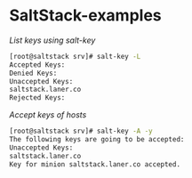 # SaltStack-examples

*List keys using salt-key*
```bash
[root@saltstack srv]# salt-key -L
Accepted Keys:
Denied Keys:
Unaccepted Keys:
saltstack.laner.co
Rejected Keys:
```
*Accept keys of hosts*
```bash
[root@saltstack srv]# salt-key -A -y
The following keys are going to be accepted:
Unaccepted Keys:
saltstack.laner.co
Key for minion saltstack.laner.co accepted.
```
